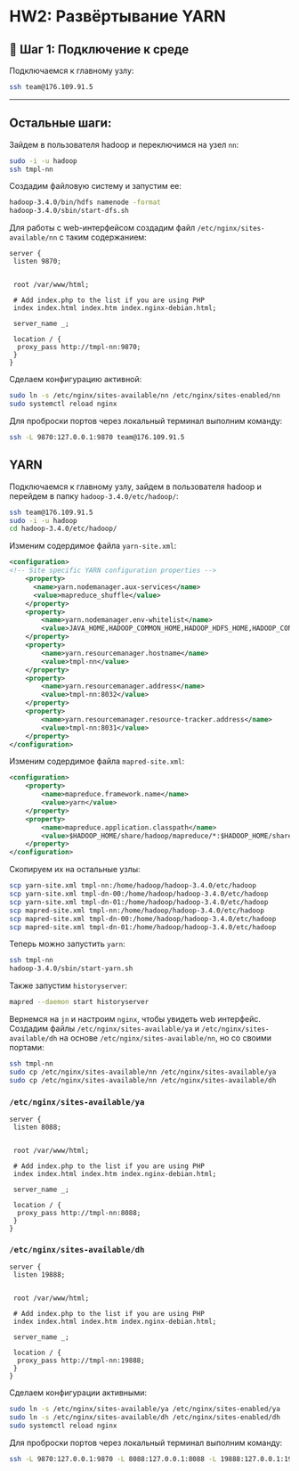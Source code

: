 # HW2: Развёртывание  YARN

## 🔐 Шаг 1: Подключение к среде

Подключаемся к главному узлу:

```bash
ssh team@176.109.91.5
```

---

## Остальные шаги: 

Зайдем в пользователя hadoop и переключимся на узел  `nn`:
```bash
sudo -i -u hadoop
ssh tmpl-nn
```


Создадим файловую систему и запустим ее:
```bash
hadoop-3.4.0/bin/hdfs namenode -format
hadoop-3.4.0/sbin/start-dfs.sh
```

Для работы с web-интерфейсом создадим файл `/etc/nginx/sites-available/nn` с таким содержанием:

```nginx
server {
 listen 9870;


 root /var/www/html;

 # Add index.php to the list if you are using PHP
 index index.html index.htm index.nginx-debian.html;

 server_name _;

 location / {
  proxy_pass http://tmpl-nn:9870;
 }
}
```
Сделаем конфигурацию активной:

```bash
sudo ln -s /etc/nginx/sites-available/nn /etc/nginx/sites-enabled/nn
sudo systemctl reload nginx
```

Для проброски портов через локальный терминал выполним команду:
```bash
ssh -L 9870:127.0.0.1:9870 team@176.109.91.5
```

## YARN

Подключаемся к главному узлу, зайдем в пользователя hadoop и перейдем в папку `hadoop-3.4.0/etc/hadoop/`:

```bash
ssh team@176.109.91.5
sudo -i -u hadoop
cd hadoop-3.4.0/etc/hadoop/
```

Изменим содердимое файла `yarn-site.xml`:

```xml
<configuration>
<!-- Site specific YARN configuration properties -->
    <property>
      <name>yarn.nodemanager.aux-services</name>
      <value>mapreduce_shuffle</value>
    </property>
    <property>
        <name>yarn.nodemanager.env-whitelist</name>
        <value>JAVA_HOME,HADOOP_COMMON_HOME,HADOOP_HDFS_HOME,HADOOP_CONF_DIR,CLASSPATH_PREPEND_DISTCACHE,HADOOP_YARN_HOME,PATH,LANG,TZ,HADOOP_MAPRED_HOME</value>
    </property>
    <property>
        <name>yarn.resourcemanager.hostname</name>
        <value>tmpl-nn</value>
    </property>
    <property>
        <name>yarn.resourcemanager.address</name>
        <value>tmpl-nn:8032</value>
    </property>
    <property>
        <name>yarn.resourcemanager.resource-tracker.address</name>
        <value>tmpl-nn:8031</value>
    </property>
</configuration>
```

Изменим содердимое файла `mapred-site.xml`:
```xml
<configuration>
    <property>
        <name>mapreduce.framework.name</name>
        <value>yarn</value>
    </property>
    <property>
        <name>mapreduce.application.classpath</name>
        <value>$HADOOP_HOME/share/hadoop/mapreduce/*:$HADOOP_HOME/share/hadoop/mapreduce/lib/*</value>
    </property>
</configuration>
```

Скопируем их на остальные узлы:
```bash
scp yarn-site.xml tmpl-nn:/home/hadoop/hadoop-3.4.0/etc/hadoop
scp yarn-site.xml tmpl-dn-00:/home/hadoop/hadoop-3.4.0/etc/hadoop
scp yarn-site.xml tmpl-dn-01:/home/hadoop/hadoop-3.4.0/etc/hadoop
scp mapred-site.xml tmpl-nn:/home/hadoop/hadoop-3.4.0/etc/hadoop
scp mapred-site.xml tmpl-dn-00:/home/hadoop/hadoop-3.4.0/etc/hadoop
scp mapred-site.xml tmpl-dn-01:/home/hadoop/hadoop-3.4.0/etc/hadoop
```

Теперь можно запустить `yarn`:
```bash
ssh tmpl-nn
hadoop-3.4.0/sbin/start-yarn.sh
```
 Также запустим `historyserver`:
```bash
mapred --daemon start historyserver
```

Вернемся на `jn` и настроим `nginx`, чтобы увидеть web интерфейс. 
Создадим файлы `/etc/nginx/sites-available/ya` и `/etc/nginx/sites-available/dh` на основе `/etc/nginx/sites-available/nn`, но со своими портами:
```bash
ssh tmpl-nn
sudo cp /etc/nginx/sites-available/nn /etc/nginx/sites-available/ya
sudo cp /etc/nginx/sites-available/nn /etc/nginx/sites-available/dh
```

### `/etc/nginx/sites-available/ya`

```nginx
server {
 listen 8088;


 root /var/www/html;

 # Add index.php to the list if you are using PHP
 index index.html index.htm index.nginx-debian.html;

 server_name _;

 location / {
  proxy_pass http://tmpl-nn:8088;
 }
}
```

### `/etc/nginx/sites-available/dh`

```nginx
server {
 listen 19888;


 root /var/www/html;

 # Add index.php to the list if you are using PHP
 index index.html index.htm index.nginx-debian.html;

 server_name _;

 location / {
  proxy_pass http://tmpl-nn:19888;
 }
}
```

Сделаем конфигурации активными:

```bash
sudo ln -s /etc/nginx/sites-available/ya /etc/nginx/sites-enabled/ya
sudo ln -s /etc/nginx/sites-available/dh /etc/nginx/sites-enabled/dh
sudo systemctl reload nginx
```

Для проброски портов через локальный терминал выполним команду:
```bash
ssh -L 9870:127.0.0.1:9870 -L 8088:127.0.0.1:8088 -L 19888:127.0.0.1:19888 team@176.109.91.5
```

